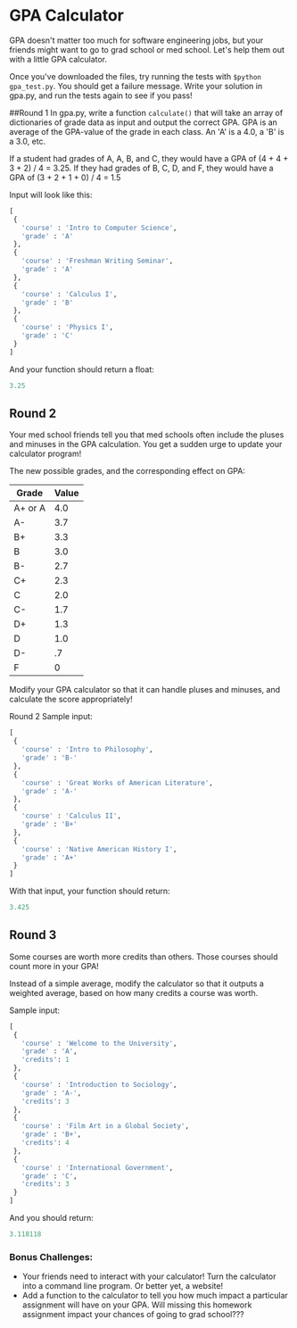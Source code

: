 # GPA Calculator
GPA doesn't matter too much for software engineering jobs, but your  friends might want to go to grad school or med school. Let's help them out with a little GPA calculator.

Once you've downloaded the files, try running the tests with `$python gpa_test.py`. You should get a failure message. Write your solution in gpa.py, and run the tests again to see if you pass!

##Round 1
In gpa.py, write a function `calculate()` that will take an array of dictionaries of grade data as input and output the correct GPA. GPA is an average of the GPA-value of the grade in each class. An 'A' is a 4.0, a 'B' is a 3.0, etc.

If a student had grades of A, A, B, and C, they would have a GPA of (4 + 4 + 3 + 2) / 4 = 3.25.
If they had grades of B, C, D, and F, they would have a GPA of (3 + 2 + 1 + 0) / 4 = 1.5

Input will look like this:
```python
[
 {
   'course' : 'Intro to Computer Science',
   'grade' : 'A'
 },
 {
   'course' : 'Freshman Writing Seminar',
   'grade' : 'A'
 },
 {
   'course' : 'Calculus I',
   'grade' : 'B'
 },
 {
   'course' : 'Physics I',
   'grade' : 'C'
 }
]
```
And your function should return a float:
```python
3.25
```

## Round 2
Your med school friends tell you that med schools often include the pluses and minuses in the GPA calculation. You get a sudden urge to update your calculator program!

The new possible grades, and the corresponding effect on GPA:

|Grade  | Value |
|------ |-------|
|A+ or A|  4.0  |
|   A-  |  3.7  |
|   B+  |  3.3  |
|   B   |  3.0  |
|   B-  |  2.7  |
|   C+  |  2.3  |
|   C   |  2.0  |
|   C-  |  1.7  |
|   D+  |  1.3  |
|   D   |  1.0  |
|   D-  |  .7   |
|   F   |   0   |

Modify your GPA calculator so that it can handle pluses and minuses, and calculate the score appropriately!

Round 2 Sample input:
```python
[
 {
   'course' : 'Intro to Philosophy',
   'grade' : 'B-'
 },
 {
   'course' : 'Great Works of American Literature',
   'grade' : 'A-'
 },
 {
   'course' : 'Calculus II',
   'grade' : 'B+'
 },
 {
   'course' : 'Native American History I',
   'grade' : 'A+'
 }
]
```
With that input, your function should return:
```python
3.425
```
## Round 3
Some courses are worth more credits than others. Those courses should count more in your GPA!

Instead of a simple average, modify the calculator so that it outputs a weighted average, based on how many credits a course was worth.

Sample input:
```python
[
 {
   'course' : 'Welcome to the University',
   'grade' : 'A',
   'credits': 1
 },
 {
   'course' : 'Introduction to Sociology',
   'grade' : 'A-',
   'credits': 3
 },
 {
   'course' : 'Film Art in a Global Society',
   'grade' : 'B+',
   'credits': 4
 },
 {
   'course' : 'International Government',
   'grade' : 'C',
   'credits': 3
 }
]
```
And you should return:
```python
3.118118
```
### Bonus Challenges:
- Your friends need to interact with your calculator! Turn the calculator into a command line program. Or better yet, a website!
- Add a function to the calculator to tell you how much impact a particular assignment will have on your GPA. Will missing this homework assignment impact your chances of going to grad school???
